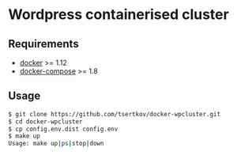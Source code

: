 # Wordpress containerised cluster

## Requirements

- [docker](https://docs.docker.com/engine/installation/) >= 1.12
- [docker-compose](https://docs.docker.com/compose/install/) >= 1.8

## Usage

```bash
$ git clone https://github.com/tsertkov/docker-wpcluster.git
$ cd docker-wpcluster
$ cp config.env.dist config.env
$ make up
Usage: make up|ps|stop|down
```